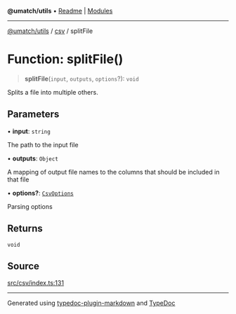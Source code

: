 **@umatch/utils** • [Readme](../../index.md) \| [Modules](../../modules.md)

***

[@umatch/utils](../../modules.md) / [csv](../index.md) / splitFile

# Function: splitFile()

> **splitFile**(`input`, `outputs`, `options`?): `void`

Splits a file into multiple others.

## Parameters

• **input**: `string`

The path to the input file

• **outputs**: `Object`

A mapping of output file names to the columns that should be included in that file

• **options?**: [`CsvOptions`](../type-aliases/CsvOptions.md)

Parsing options

## Returns

`void`

## Source

[src/csv/index.ts:131](https://github.com/umatch-oficial/utils/blob/1c5b195/src/csv/index.ts#L131)

***

Generated using [typedoc-plugin-markdown](https://www.npmjs.com/package/typedoc-plugin-markdown) and [TypeDoc](https://typedoc.org/)
